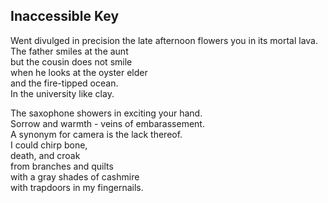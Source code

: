 Inaccessible Key
----------------
Went divulged in precision the late afternoon flowers you in its mortal lava. The father smiles at the aunt  
but the cousin does not smile  
when he looks at the oyster elder  
and the fire-tipped ocean.  
In the university like clay.  
  
The saxophone showers in exciting your hand.  
Sorrow and warmth - veins of embarassement.  
A synonym for camera is the lack thereof.  
I could chirp bone,  
death, and croak  
from branches and quilts  
with a gray shades of cashmire  
with trapdoors in my fingernails.  
